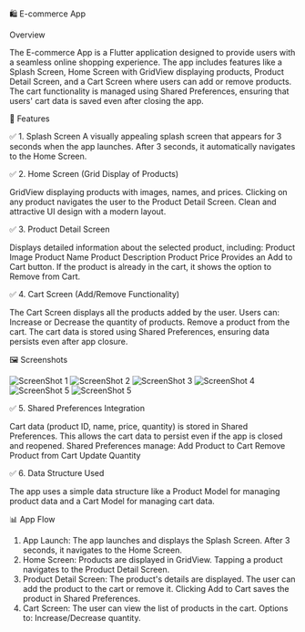 🛍️ E-commerce App

Overview

The E-commerce App is a Flutter application designed to provide users with a seamless online shopping experience. The app includes features like a Splash Screen, Home Screen with GridView displaying products, Product Detail Screen, and a Cart Screen where users can add or remove products. The cart functionality is managed using Shared Preferences, ensuring that users' cart data is saved even after closing the app.

📱 Features


✅ 1. Splash Screen
A visually appealing splash screen that appears for 3 seconds when the app launches.
After 3 seconds, it automatically navigates to the Home Screen.


✅ 2. Home Screen (Grid Display of Products)

GridView displaying products with images, names, and prices.
Clicking on any product navigates the user to the Product Detail Screen.
Clean and attractive UI design with a modern layout.


✅ 3. Product Detail Screen

Displays detailed information about the selected product, including:
Product Image
Product Name
Product Description
Product Price
Provides an Add to Cart button.
If the product is already in the cart, it shows the option to Remove from Cart.

✅ 4. Cart Screen (Add/Remove Functionality)

The Cart Screen displays all the products added by the user.
Users can:
Increase or Decrease the quantity of products.
Remove a product from the cart.
The cart data is stored using Shared Preferences, ensuring data persists even after app closure.

🖼 Screenshots

![ScreenShot 1](screenshots/01.png)
![ScreenShot 2](screenshots/02.png)
![ScreenShot 3](screenshots/03.png)
![ScreenShot 4](screenshots/04.png)
![ScreenShot 5](screenshots/05.png)
![ScreenShot 5](screenshots/06.png)


✅ 5. Shared Preferences Integration

Cart data (product ID, name, price, quantity) is stored in Shared Preferences.
This allows the cart data to persist even if the app is closed and reopened.
Shared Preferences manage:
Add Product to Cart
Remove Product from Cart
Update Quantity

✅ 6. Data Structure Used

The app uses a simple data structure like a Product Model for managing product data and a Cart Model for managing cart data.

📊 App Flow

1. App Launch:
The app launches and displays the Splash Screen.
After 3 seconds, it navigates to the Home Screen.
2. Home Screen:
Products are displayed in GridView.
Tapping a product navigates to the Product Detail Screen.
3. Product Detail Screen:
The product's details are displayed.
The user can add the product to the cart or remove it.
Clicking Add to Cart saves the product in Shared Preferences.
4. Cart Screen:
The user can view the list of products in the cart.
Options to:
Increase/Decrease quantity.
